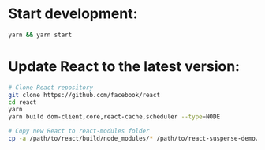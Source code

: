 # Start development:
```bash
yarn && yarn start
```


# Update React to the latest version:
```bash
# Clone React repository
git clone https://github.com/facebook/react
cd react
yarn
yarn build dom-client,core,react-cache,scheduler --type=NODE

# Copy new React to react-modules folder
cp -a /path/to/react/build/node_modules/* /path/to/react-suspense-demo/react-modules/

```